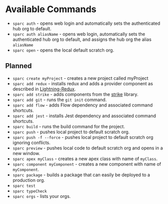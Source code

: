 # Available Commands

- `sparc auth` - opens web login and automatically sets the authenticated hub org to default.
- `sparc auth aliasName` - opens web login, automatically sets the authenticated hub org to default, and assigns the hub org the alias `aliasName`
- `sparc open` - opens the local default scratch org.


## Planned

- `sparc create myProject` - creates a new project called myProject
- `sparc add redux` - installs redux and adds a provider component as described in [Lightning-Redux](https://github.com/madmax983/lightning-redux).
- `sparc add strike` - adds components from the [strike](http://www.lightningstrike.io/) library.
- `sparc add git` - runs the `git init` command.
- `sparc add flow` - adds Flow dependency and associated command shortcuts.
- `sparc add jest` - installs Jest dependency and associated command shortcuts.
- `sparc build` - runs the build command for the project.
- `sparc push` - pushes local project to default scratch org.
- `sparc push -f --force` - pushes local project to default scratch org ignoring conflicts.
- `sparc preview` - pushes local code to default scratch org and opens in a new window.
- `sparc apex myClass` - creates a new apex class with name of `myClass`.
- `sparc component myComponent` - creates a new component with name of `myComponent`.
- `sparc package` - builds a package that can easily be deployed to a production org.
- `sparc test`
- `sparc typeCheck`
- `sparc orgs` - lists your orgs.
